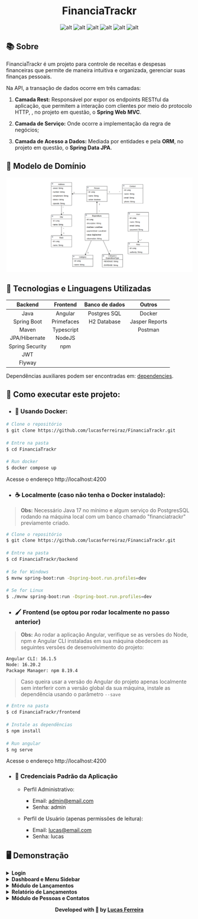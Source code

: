 <h1 align="center"><b>FinanciaTrackr</b></h1>

<div align="center">

![alt](https://img.shields.io/badge/java-v17-red?style=flat&logo=coffeescript)
![alt](https://img.shields.io/badge/springboot-v3.1.1-green?style=flat&logo=spring)
![alt](https://img.shields.io/badge/npm-v8.19.4-red?style=flat&logo=npm)
![alt](https://img.shields.io/badge/node-v16.20.2-green?style=flat&logo=nodedotjs)
![alt](https://img.shields.io/badge/angular-v16.1.5-red?style=flat&logo=angular)
![alt](https://img.shields.io/github/languages/count/lucasferreiraz/FinanciaTrackr)

</div>

## 📚 Sobre

FinanciaTrackr é um projeto para controle de receitas e despesas financeiras que permite de maneira intuitiva e organizada, gerenciar suas finanças pessoais.

<!-- Acesse a aplicação em produção através [deste link](https://npi-test-challenge.vercel.app/socios) -->

Na API, a transação de dados ocorre em três camadas:

1) **Camada Rest:**  Responsável por expor os endpoints RESTful da aplicação, que permitem a interação com clientes por meio do protocolo HTTP, , no projeto em questão, o **Spring Web MVC**.

2) **Camada de Serviço:** Onde ocorre a implementação da regra de negócios;

3) **Camada de Acesso a Dados:** Mediada por entidades e pela **ORM**, no projeto em questão, o **Spring Data JPA**.

## 📘 Modelo de Domínio

![image](media/model.png)

## 📝 Tecnologias e Linguagens Utilizadas

|     Backend     |  Frontend  | Banco de dados |     Outros     |
|:---------------:|:----------:|:--------------:|:--------------:|
|       Java      |   Angular  |  Postgres SQL  |     Docker     |
|   Spring Boot   | Primefaces |   H2 Database  | Jasper Reports |
|      Maven      | Typescript |                |     Postman    |
|  JPA/Hibernate  |   NodeJS   |                |                |
| Spring Security |     npm    |                |                |
|       JWT       |            |                |                |
|      Flyway     |            |                |                |

Dependências auxiliares podem ser encontradas em: [dependencies](https://github.com/lucasferreiraz/FinanciaTrackr/network/dependencies).

## 🚀 Como executar este projeto:

- ### 🐳 Usando Docker:

```bash
# Clone o repositório
$ git clone https://github.com/lucasferreiraz/FinanciaTrackr.git

# Entre na pasta
$ cd FinanciaTrackr

# Run docker
$ docker compose up

```
Acesse o endereço http://localhost:4200



- ### ☕ Localmente (caso não tenha o Docker instalado):

> **Obs:** Necessário Java 17 no mínimo e algum serviço do PostgresSQL rodando na máquina local com um banco chamado "financiatrackr" previamente criado.


```bash
# Clone o repositório
$ git clone https://github.com/lucasferreiraz/FinanciaTrackr.git

# Entre na pasta
$ cd FinanciaTrackr/backend

# Se for Windows
$ mvnw spring-boot:run -Dspring-boot.run.profiles=dev

# Se for Linux
$ ./mvnw spring-boot:run -Dspring-boot.run.profiles=dev
```

- ### 🖌️ Frontend (se optou por rodar localmente no passo anterior)
> **Obs:** Ao rodar a aplicação Angular, verifique se as versões do Node, npm e Angular CLI instaladas em sua máquina obedecem as seguintes versões de desenvolvimento do projeto:

```
Angular CLI: 16.1.5
Node: 16.20.2
Package Manager: npm 8.19.4
```
> Caso queira usar a versão do Angular do projeto apenas localmente sem interferir com a versão global da sua máquina, instale as dependência usando  o parâmetro ```--save```

```bash
# Entre na pasta
$ cd FinanciaTrackr/frontend

# Instale as dependências
$ npm install 

# Run angular
$ ng serve
```
Acesse o endereço http://localhost:4200

- ### 🔐 Credenciais Padrão da Aplicação

    * Perfil Administrativo:
        * Email: admin@email.com
        * Senha: admin

    * Perfil de Usuário (apenas permissões de leitura):
        * Email: lucas@email.com
        * Senha: lucas



## 🖥️ Demonstração

<details>

<summary>
    <b>Login</b> 
</summary>

#### **Login da aplicação com perfil administrativo.**
![](/media/login.png)

</details>

<details>

<summary>
    <b>Dashboard e Menu Sidebar</b> 
</summary>

#### **Dashboard.**
![](/media/dashboard.png)

#### **Sidebar Menu.**
![](/media/sidebar.png)

</details>

<details>

<summary>
    <b>Módulo de Lançamentos</b> 
</summary>

#### **Painel de lançamentos.**
![](/media/lancamentos.png)

#### **Pesquisa de lançamentos por descrição.**
![](/media/lancamento-search.png)

#### **Novo lançamento.**
![](/media/lancamento-new.png)

#### **Edição de lançamento.**
![](/media/lancamento-edit.png)

#### **Exclusão de lançamento.**
![](/media/lancamento-drop.png)

</details>

<details>

<summary>
    <b>Relatório de Lançamentos</b> 
</summary>

#### **Geração do relatório em PDF usando Jasper Reports.**
![](/media/relatorio.png)

</details>

<details>

<summary>
    <b>Módulo de Pessoas e Contatos</b> 
</summary>

#### **Painel de pessoas.**
![](/media/pessoas.png)

#### **Ativação/Inativação de pessoa.**
![](/media/pessoa-active.png)

#### **Pesquisa de pessoas por nome.**
![](/media/pessoa-search.png)

#### **Nova pessoa.**
![](/media/pessoa-new.png)

#### **Edição de pessoa.**
![](/media/pessoa-edit.png)

#### **Exclusão de pessoa.**
![](/media/pessoa-drop.png)

</details>



<p align="center" style="font-weight:bolder">
    Developed with 💛 by <a href="https://github.com/lucasferreiraz">Lucas Ferreira</a>
</p>
